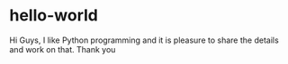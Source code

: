 # hello-world



Hi Guys,
I like Python programming and it is pleasure to share the details and work on that.
Thank you
